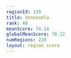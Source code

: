 ```yaml
---
regionId: 139
title: Venezuela
rank: 48
meanScore: 74.24
globalMeanScore: 70.22
numRegions: 220
layout: region_score
---
```

